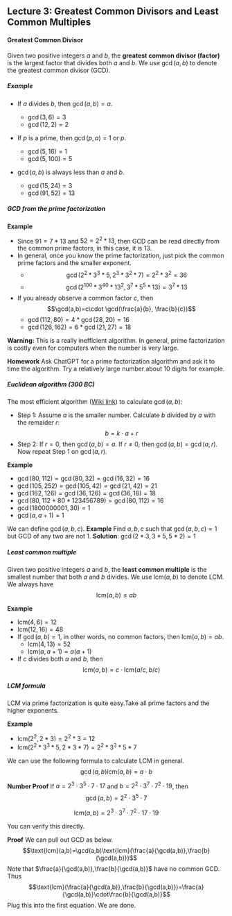 ## Lecture 3: Greatest Common Divisors and Least Common Multiples 
#### Greatest Common Divisor
Given two positive integers $a$ and $b$, the **greatest common divisor (factor)** is the largest factor that divides both $a$ and $b$. We use $\gcd(a,b)$ to denote the greatest common divisor (GCD).

##### Example
* If $a$ divides $b$, then $\gcd(a,b)=a.$ 
    * $\gcd(3,6)=3$
    * $\gcd(12,2)=2$ 
* If $p$ is a prime, then $\gcd(p,a)=1 \text{ or }p$.
    * $\gcd(5,16)=1$
    * $\gcd(5,100)=5$

* $\gcd(a,b)$ is always less than $a$ and $b$. 
    * $\gcd(15,24)=3$
    * $\gcd(91, 52)=13$

##### GCD from the prime factorization
**Example**
* Since $91=7*13$ and $52=2^2*13$, then GCD can be read directly from the common prime factors, in this case, it is $13$.
* In general, once you know the prime factorization, just pick the common prime factors and the smaller exponent.
    * $$\gcd(2^2*3^3*5, 2^3*3^2*7)=2^2*3^2=36$$
    * $$\gcd(2^{100}*3^{40}*13^2, 3^7*5^5*13)=3^7*13$$
* If you already observe a common factor $c$, then $$\gcd(a,b)=c\cdot \gcd(\frac{a}{b}, \frac{b}{c})$$
    * $\gcd(112,80)=4*\gcd(28,20)=16$
    * $\gcd(126,162)=6*\gcd(21,27)=18$

**Warning:** This is a really inefficient algorithm. In general, prime factorization is costly even for computers when the number is very large. 

**Homework** Ask ChatGPT for a prime factorization algorithm and ask it to time the algorithm. Try a relatively large number about 10 digits for example. 

##### Euclidean algorithm (300 BC) 
The most efficient algorithm ([Wiki link](https://en.wikipedia.org/wiki/Euclidean_algorithm)) to calculate $\gcd(a,b)$:
* Step 1: Assume $a$ is the smaller number. Calculate $b$ divided by $a$ with the remaider $r$:
$$b=k\cdot a+r$$
* Step 2: If $r=0$, then $\gcd(a,b)=a$. If $r\neq 0$, then $\gcd(a,b)=\gcd(a,r)$. Now repeat Step 1 on $\gcd(a,r)$.

**Example**
* $\gcd(80,112)=\gcd(80,32)=\gcd(16,32)=16$
* $\gcd(105,252)=\gcd(105,42)=\gcd(21,42)=21$
* $\gcd(162,126)=\gcd(36,126)=\gcd(36,18)=18$
* $\gcd(80,112+80*123456789)=\gcd(80, 112)=16$
* $\gcd(1800000001,30)=1$
* $\gcd(a,a+1)=1$

We can define $\gcd(a,b,c)$. 
**Example** Find $a,b,c$ such that $\gcd(a,b,c)=1$ but GCD of any two are not $1$. 
**Solution**: $\gcd(2*3,3*5,5*2)=1$

##### Least common multiple
Given two positive integers $a$ and $b$, the **least common multiple** is the smallest number that both $a$ and $b$ divides. We use $\text{lcm}(a,b)$ to denote LCM. We always have $$\text{lcm}(a,b)\le ab$$  

**Example**
* $\text{lcm}(4,6)=12$
* $\text{lcm}(12,16)=48$
* If $\gcd(a,b)=1$, in other words, no common factors, then $\text{lcm}(a,b)=ab$.
    * $\text{lcm}(4,13)=52$
    * $\text{lcm}(a,a+1)=a(a+1)$
* If $c$ divides both $a$ and $b$, then 
$$\text{lcm}(a,b)=c\cdot \text{lcm}(a/c,b/c)$$ 

##### LCM formula
LCM via prime factorization is quite easy.Take all prime factors and the higher exponents.

**Example**
* $\text{lcm}(2^2,2*3)=2^2*3=12$
* $\text{lcm}(2^2*3^3*5,2*3*7)=2^2*3^3*5*7$

 We can use the following formula to calculate LCM in general.
$$\gcd(a,b)\text{lcm}(a,b)=a\cdot b$$

**Number Proof** 
If $a=2^3\cdot 3^5\cdot 7\cdot 17$ and $b=2^2\cdot 3^7\cdot 7^2\cdot 19$, then 
$$\gcd(a,b)=2^2\cdot 3^5\cdot 7$$

$$\text{lcm}(a,b)=2^3\cdot 3^7 \cdot 7^2\cdot 17\cdot 19$$

You can verify this directly.

**Proof** We can pull out GCD as below.
$$\text{lcm}(a,b)=\gcd(a,b)\text{lcm}(\frac{a}{\gcd(a,b)},\frac{b}{\gcd(a,b)})$$
Note that $\frac{a}{\gcd(a,b)},\frac{b}{\gcd(a,b)}$ have no common GCD. Thus 
$$\text{lcm}(\frac{a}{\gcd(a,b)},\frac{b}{\gcd(a,b)})=\frac{a}{\gcd(a,b)}\cdot\frac{b}{\gcd(a,b)}$$ 
Plug this into the first equation. We are done. 
